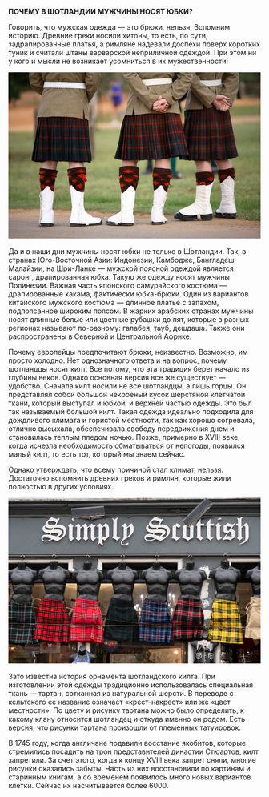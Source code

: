 **ПОЧЕМУ В ШОТЛАНДИИ МУЖЧИНЫ НОСЯТ ЮБКИ?**

Говорить, что мужская одежда — это брюки, нельзя. Вспомним историю. Древние греки носили хитоны, то есть, по сути, задрапированные платья, а римляне надевали доспехи поверх коротких туник и считали штаны варварской неприличной одеждой. При этом ни у кого и мысли не возникает усомниться в их мужественности!

![Image](scotland.jpg)

Да и в наши дни мужчины носят юбки не только в Шотландии. Так, в странах Юго-Восточной Азии: Индонезии, Камбодже, Бангладеш, Малайзии, на Шри-Ланке — мужской поясной одеждой является саронг, драпированная юбка. Такую же одежду носят мужчины Полинезии. Важная часть японского самурайского костюма — драпированные хакама, фактически юбка-брюки. Один из вариантов китайского мужского костюма — длинное платье с запахом, подпоясанное широким поясом. В жарких арабских странах мужчины носят длинные белые или цветные рубашки до пят, которые в разных регионах называют по-разному: галабея, тауб, дешдаша. Также они распространены в Северной и Центральной Африке.

Почему европейцы предпочитают брюки, неизвестно. Возможно, им просто холодно. Нет однозначного ответа и на вопрос, почему шотландцы носят килт. Все потому, что эта традиция берет начало из глубины веков. Однако основная версия все же существует — удобство. Сначала килт носили не все шотландцы, а лишь горцы. Он представлял собой большой некроеный кусок шерстяной клетчатой ткани, который выступал и юбкой, и верхней частью одежды. Это был так называемый большой килт. Такая одежда идеально подходила для дождливого климата и гористой местности, так как хорошо согревала, отлично высыхала, обеспечивала свободу передвижения днем и становилась теплым пледом ночью. Позже, примерно в XVIII веке, когда исчезла необходимость обматываться от непогоды, появился малый килт, то есть тот, который мы знаем сейчас.

Однако утверждать, что всему причиной стал климат, нельзя. Достаточно вспомнить древних греков и римлян, которые жили полностью в других условиях.

![Image](scotland2.jpg)

Зато известна история орнамента шотландского килта. При изготовлении этой одежды традиционно использовалась специальная ткань — тартан, сотканная из натуральной шерсти. В переводе с кельтского ее название означает «крест-накрест» или же «цвет местности». По цвету и рисунку тартана можно было определить, к какому клану относится шотландец и откуда именно он родом. Есть версия, что рисунки тартана произошли от племенных татуировок.

В 1745 году, когда англичане подавили восстание якобитов, которые стремились посадить на трон представителей династии Стюартов, килт запретили. За счет этого, когда к концу XVIII века запрет сняли, многие рисунки оказались забыты. Часть из них восстановили по картинам и старинным книгам, а со временем появилось много новых вариантов клетки. Сейчас их насчитывается более 6000.
